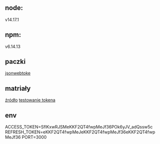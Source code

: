 ## node:

v14.17.1

## npm:

v6.14.13

## paczki

[jsonwebtoke](https://www.npmjs.com/package/jsonwebtoken)

## matriały

[źródło](https://www.youtube.com/watch?v=D0OzCWenIyE)
[testowanie tokena](https://jwt.io/)

## env

ACCESS_TOKEN=SflKxwRJSMeKKF2QT4fwpMeJf36POk6yJV_adQssw5c
REFRESH_TOKEN=eKKF2QT4fwpMeJeKKF2QT4fwpMeJf36eKKF2QT4fwpMeJf36
PORT=3000
